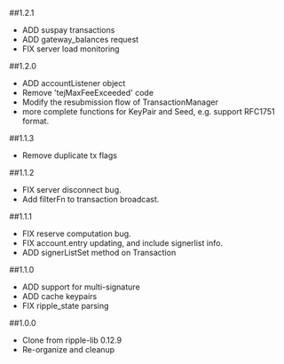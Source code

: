 ##1.2.1
+ ADD suspay transactions
+ ADD gateway_balances request
+ FIX server load monitoring

##1.2.0

+ ADD accountListener object
+ Remove 'tejMaxFeeExceeded' code
+ Modify the resubmission flow of TransactionManager
+ more complete functions for KeyPair and Seed, e.g. support RFC1751 format.


##1.1.3

+ Remove duplicate tx flags

##1.1.2

+ FIX server disconnect bug.
+ Add filterFn to transaction broadcast.


##1.1.1

+ FIX reserve computation bug.
+ FIX account.entry updating, and include signerlist info.
+ ADD signerListSet method on Transaction

##1.1.0

+ ADD support for multi-signature
+ ADD cache keypairs
+ FIX ripple_state parsing


##1.0.0

+ Clone from ripple-lib 0.12.9
+ Re-organize and cleanup
